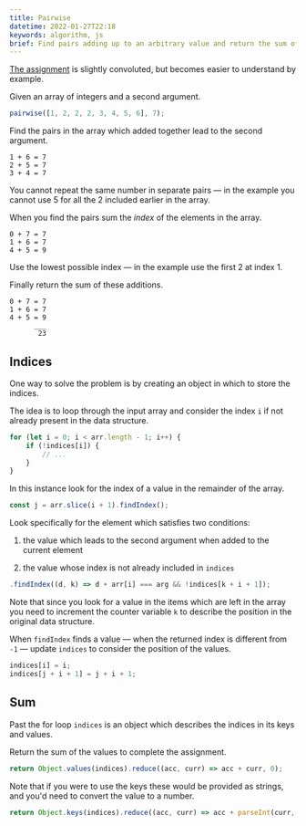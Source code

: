 ```yaml
---
title: Pairwise
datetime: 2022-01-27T22:18
keywords: algorithm, js
brief: Find pairs adding up to an arbitrary value and return the sum of their indices.
---
```


[The assignment](https://www.freecodecamp.org/learn/coding-interview-prep/algorithms/pairwise) is slightly convoluted, but becomes easier to understand by example.

Given an array of integers and a second argument.

```js
pairwise([1, 2, 2, 2, 3, 4, 5, 6], 7);
```

Find the pairs in the array which added together lead to the second argument.

```text
1 + 6 = 7
2 + 5 = 7
3 + 4 = 7
```

You cannot repeat the same number in separate pairs — in the example you cannot use 5 for all the 2 included earlier in the array.

When you find the pairs sum the _index_ of the elements in the array.

```text
0 + 7 = 7
1 + 6 = 7
4 + 5 = 9
```

Use the lowest possible index — in the example use the first 2 at index 1.

Finally return the sum of these additions.

```text
0 + 7 = 7
1 + 6 = 7
4 + 5 = 9
      ___
       23
```

## Indices

One way to solve the problem is by creating an object in which to store the indices.

The idea is to loop through the input array and consider the index `i` if not already present in the data structure.

```js
for (let i = 0; i < arr.length - 1; i++) {
	if (!indices[i]) {
		// ...
	}
}
```

In this instance look for the index of a value in the remainder of the array.

```js
const j = arr.slice(i + 1).findIndex();
```

Look specifically for the element which satisfies two conditions:

1. the value which leads to the second argument when added to the current element

2. the value whose index is not already included in `indices`

```js
.findIndex((d, k) => d + arr[i] === arg && !indices[k + i + 1]);
```

Note that since you look for a value in the items which are left in the array you need to increment the counter variable `k` to describe the position in the original data structure.

When `findIndex` finds a value — when the returned index is different from `-1` — update `indices` to consider the position of the values.

```js
indices[i] = i;
indices[j + i + 1] = j + i + 1;
```

## Sum

Past the for loop `indices` is an object which describes the indices in its keys and values.

Return the sum of the values to complete the assignment.

```js
return Object.values(indices).reduce((acc, curr) => acc + curr, 0);
```

Note that if you were to use the keys these would be provided as strings, and you'd need to convert the value to a number.

```js
return Object.keys(indices).reduce((acc, curr) => acc + parseInt(curr, 10), 0);
```
